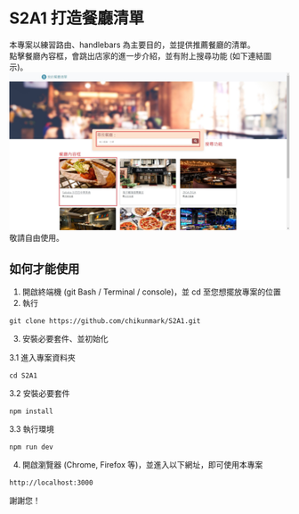 # S2A1 打造餐廳清單
本專案以練習路由、handlebars 為主要目的，並提供推薦餐廳的清單。  
點擊餐廳內容框，會跳出店家的進一步介紹，並有附上搜尋功能 (如下連結圖示)。  
![簡圖](readme_pics/example_1.jpg)  
敬請自由使用。

## 如何才能使用
1. 開啟終端機 (git Bash / Terminal / console)，並 cd 至您想擺放專案的位置
2. 執行

```
git clone https://github.com/chikunmark/S2A1.git
```
3. 安裝必要套件、並初始化  

3.1 進入專案資料夾
```
cd S2A1
```
3.2 安裝必要套件
```
npm install
```
3.3 執行環境
```
npm run dev
```
4. 開啟瀏覽器 (Chrome, Firefox 等)，並進入以下網址，即可使用本專案
```
http://localhost:3000
```

謝謝您！
